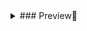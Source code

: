 <details>
  <summary>### Preview👀</summary>
  ![image](https://user-images.githubusercontent.com/108950428/223599690-4702385b-abdb-4681-a07a-8d02b735411e.png)
</details>
